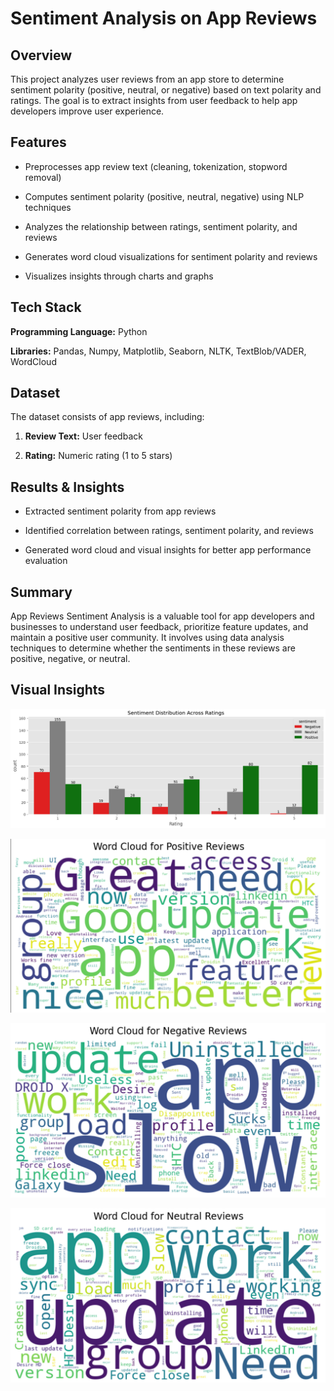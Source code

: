 # Sentiment Analysis on App Reviews

## Overview

This project analyzes user reviews from an app store to determine sentiment polarity (positive, neutral, or negative) based on text polarity and ratings. 
The goal is to extract insights from user feedback to help app developers improve user experience.

## Features

- Preprocesses app review text (cleaning, tokenization, stopword removal)

- Computes sentiment polarity (positive, neutral, negative) using NLP techniques

- Analyzes the relationship between ratings, sentiment polarity, and reviews

- Generates word cloud visualizations for sentiment polarity and reviews

- Visualizes insights through charts and graphs

## Tech Stack

**Programming Language:** Python

**Libraries:** Pandas, Numpy, Matplotlib, Seaborn, NLTK, TextBlob/VADER, WordCloud

## Dataset

The dataset consists of app reviews, including:

1) **Review Text:** User feedback

2) **Rating:** Numeric rating (1 to 5 stars)

## Results & Insights

- Extracted sentiment polarity from app reviews

- Identified correlation between ratings, sentiment polarity, and reviews

- Generated word cloud and visual insights for better app performance evaluation

## Summary

App Reviews Sentiment Analysis is a valuable tool for app developers and businesses to understand user feedback, prioritize feature updates, and maintain a positive user community. 
It involves using data analysis techniques to determine whether the sentiments in these reviews are positive, negative, or neutral.

## Visual Insights 

![](https://github.com/Shaikh-areeb/Sentiment-Analysis-on-App-Review/blob/main/Insights%20Images/Screenshot%202025-02-06%20180036.png)

![](https://github.com/Shaikh-areeb/Sentiment-Analysis-on-App-Review/blob/main/Insights%20Images/Screenshot%202025-02-06%20180050.png)

![](https://github.com/Shaikh-areeb/Sentiment-Analysis-on-App-Review/blob/main/Insights%20Images/Screenshot%202025-02-06%20180117.png)

![](https://github.com/Shaikh-areeb/Sentiment-Analysis-on-App-Review/blob/main/Insights%20Images/Screenshot%202025-02-06%20180127.png)
